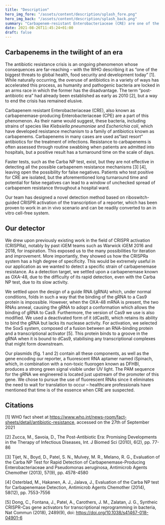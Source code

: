```yaml
---
title: "Description"
hero_img_fore: "/assets/content/description/splash_fore.png"
hero_img_back: "/assets/content/description/splash_back.png"
summary: "Carbapenem-resistant Enterobacteriaceae (CRE) are one of the symptoms of the ongoing antibiotic resistance crisis – as the name would suggest, they are resistant to carbapenems, a last resort antibiotic used in treating infections. Methods of testing them exist but are either slow or error-prone. We designed a detector system based on a CRISPR activation (CRISPRa) system to hopefully supplement currently existing methods. This would be able to be used on both swabs taken from patients and known reservoirs such as sinks and faucets."
date: 2021-08-26T11:45:24+01:00
draft: false
---
```


## Carbapenems in the twilight of an era

The antibiotic resistance crisis is an ongoing phenomenon whose consequences are
far-reaching – with the WHO describing it as “one of the biggest threats to
global health, food security and development today” [1]. While naturally occurring,
the overuse of antibiotics in a variety of ways has accelerated this process, as
humanity and pathogenic bacteria are locked in an arms race in which the former
has the disadvantage. The term “post-antibiotic era” had already been
established as early as 2010 [2], but a way to end the crisis has remained elusive.

Carbapenem resistant Enterobacteriaceae (CRE), also known as
carbapenemase-producing Enterobacteriaceae (CPE) are a part of this phenomenon.
As their name would suggest, these bacteria, including strains of species like
*Klebsiella pneumoniae* and *Escherichia coli*, which have developed resistance
mechanism to a family of antibiotics known as carbapenems. Carbapenems in many
cases are used as“last resort” antibiotics for the treatment of infections.
Resistance to carbapenems is often assessed through routine swabbing when
patients are admitted into hospitals, but a positive result has a turnaround
time on the scale of days.

Faster tests, such as the Carba NP test, exist, but they are not effective in
detecting all the possible carbapenem resistance mechanisms [3] [4], leaving open the
possibility for false negatives. Patients who test positive for CRE are
isolated, but the aforementioned long turnaround time and potential for false
negatives can lead to a window of unchecked spread of carbapenem resistance
throughout a hospital ward.

Our team has designed a novel detection method based on riboswitch-guided CRISPR
activation of the transcription of a reporter, which has been proven to work in
an in vivo scenario and can be readily converted to an in vitro cell-free
system.

## Our detector

We drew upon previously existing work in the field of CRISPR activation
(CRISPRa), notably by past iGEM teams such as Warwick iGEM 2016 and 2018, for
inspiration. This exposed us to the many possibilities for iteration and
improvement. More importantly, they showed us how the CRISPRa system has a high
degree of specificity. This would be extremely useful in our application as we
wanted to detect a specific strain of carbapenemase resistance. As a detection
target, we settled upon a carbapenemase known as OXA-48, due to the difficulty
of its rapid detection, even with the Carba NP test, due to its slow activity. 

We settled upon the design of a guide RNA (gRNA) which, under normal conditions,
folds in such a way that the binding of the gRNA to a Cas9 protein is
impossible. However, when the OXA-48 mRNA is present, the two RNAs anneal,
causing the gRNA to adopt a conformation which allows the binding of gRNA to
Cas9. Furthermore, the version of Cas9 we use is also modified. We used a
deactivated form of it (dCas9), which retains its ability to bind the gRNA but
lacks its nuclease activity. For activation, we selected the SoxS system,
composed of a fusion between an RNA-binding protein and a transcriptional
activator [5]. This protein binds to a groove in the gRNA when it is bound to
dCas9, stabilising any transcriptional complexes that might form downstream.

Our plasmids (fig. 1 and 2) contain all these components, as well as the gene
encoding our reporter, a fluorescent RNA aptamer named iSpinach, which, in
combination with a non-toxic fluorogen known as DFHBI, produces a strong green
signal visible under UV light. The PAM sequence for the gRNA we engineered is
located just upstream of the promoter of this gene. We chose to pursue the use
of fluorescent RNAs since it eliminates the need to wait for translation to
occur – healthcare professionals have mentioned that time is of the essence when
CRE are suspected.

## Citations

[1] WHO fact sheet at
https://www.who.int/news-room/fact-sheets/detail/antibiotic-resistance, accessed
on the 27th of September 2021

[2] Zucca, M., Savoia, D., The Post-Antibiotic Era: Promising Developments in
the Therapy of Infectious Diseases, Int. J Biomed Sci (2010), 6(2), pp. 77-86

[3] Tijet, N., Boyd, D., Patel, S. N., Mulvey, M. R., Melano, R. G., Evaluation
of the Carba NP Test for Rapid Detection of Carbapenemase-Producing
Enterobacteriaceae and Pseudomonas aeruginosa, Antimicrob Agents Chemother
(2013), 57(9), pp. 4578-4580

[4] Osterblad, M., Hakanen, A. J., Jalava, J., Evaluation of the Carba NP test
for Carbapenemase Detection, Antimicrob Agents Chemother (2014), 58(12), pp.
7553-7556

[5] Dong, C., Fontana, J., Patel, A., Carothers, J. M., Zalatan, J. G., Syntheic
CRISPR-Cas gene activators for transcriptional reprogramming in bacteria, Nat
Commun (2018), 2489(9), doi: https://doi.org/10.1038/s41467-018-04901-6
